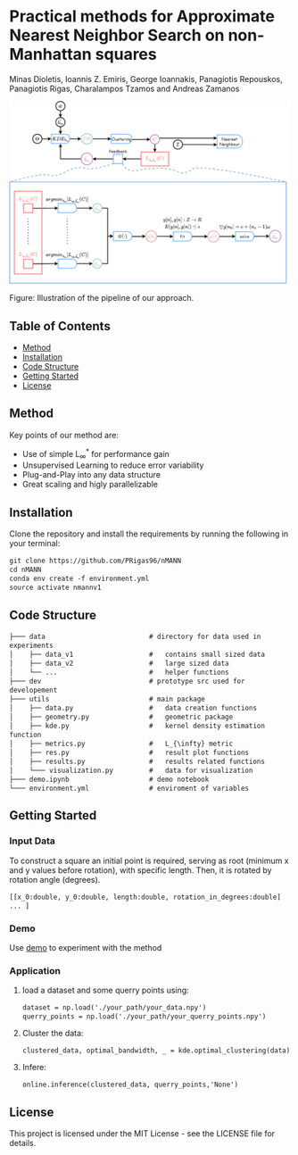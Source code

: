 # Practical methods for Approximate Nearest Neighbor Search on non-Manhattan squares

Minas Dioletis, Ioannis Z. Emiris, George Ioannakis, Panagiotis Repouskos, Panagiotis Rigas, Charalampos Tzamos and Andreas Zamanos

![header](/dev/other/images/pipelinecgta.png)

Figure: Illustration of the pipeline of our approach.


## Table of Contents

- [Method](#Method)
- [Installation](#Installation)
- [Code Structure](#CD)
- [Getting Started](#getting_started)
- [License](#license)

<a id="Method"></a>

## Method

Key points of our method are:
- Use of simple L<sub>&infin;</sub><sup>*</sup> for performance gain
- Unsupervised Learning to reduce error variability
- Plug-and-Play into any data structure
- Great scaling and higly parallelizable

<a id="Installation"></a>

## Installation

Clone the repository and install the requirements by running the following in your terminal:

```[BASH]
git clone https://github.com/PRigas96/nMANN
cd nMANN
conda env create -f environment.yml
source activate nmannv1
```

<a id="CD"></a>

## Code Structure

```
├─── data                          # directory for data used in experiments
│    ├── data_v1                   #   contains small sized data
│    ├── data_v2                   #   large sized data
│    └── ...                       #   helper functions
├─── dev                           # prototype src used for developement
├─── utils                         # main package
│    ├── data.py                   #   data creation functions
│    ├── geometry.py               #   geometric package
│    ├── kde.py                    #   kernel density estimation function
│    ├── metrics.py                #   L_{\infty} metric
│    ├── res.py                    #   result plot functions
│    ├── results.py                #   results related functions
│    └─── visualization.py         #   data for visualization
├─── demo.ipynb                    # demo notebook
└─── environment.yml               # enviroment of variables
```

<a id="getting_started"></a>

## Getting Started

### Input Data
To construct a square an initial point is required, serving as root (minimum x and y values before rotation), with specific length. Then, it is rotated by rotation angle (degrees).
```
[[x_0:double, y_0:double, length:double, rotation_in_degrees:double] ... ]
```

### Demo

Use [demo](demo.ipynb) to experiment with the method

### Application

1. load a dataset and some querry points using:

    ```[Python]
    dataset = np.load('./your_path/your_data.npy')
    querry_points = np.load('./your_path/your_querry_points.npy')
    ```

2. Cluster the data:

    ```[Python]
    clustered_data, optimal_bandwidth, _ = kde.optimal_clustering(data)
    ```

3. Infere:

    ```[Python]
    online.inference(clustered_data, querry_points,'None')
    ```

<a id="license"></a>

## License

This project is licensed under the MIT License - see the LICENSE file for details.
